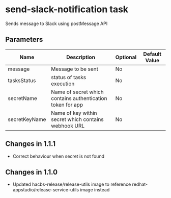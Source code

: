 # send-slack-notification task

Sends message to Slack using postMessage API

## Parameters
| Name            | Description                                                | Optional | Default Value             |
|-----------------|------------------------------------------------------------|----------|---------------------------|
| message         | Message to be sent                                         | No       |                           |
| tasksStatus     | status of tasks execution                                  | No       |                           |
| secretName      | Name of secret which contains authentication token for app | No       |                           |
| secretKeyName   | Name of key within secret which contains webhook URL       | No       |                           |

## Changes in 1.1.1
* Correct behaviour when secret is not found

## Changes in 1.1.0
* Updated hacbs-release/release-utils image to reference redhat-appstudio/release-service-utils image instead
